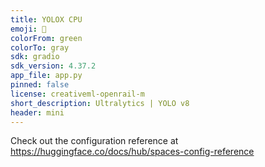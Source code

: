 ```yaml
---
title: YOLOX CPU
emoji: 🍺
colorFrom: green
colorTo: gray
sdk: gradio
sdk_version: 4.37.2
app_file: app.py
pinned: false
license: creativeml-openrail-m
short_description: Ultralytics | YOLO v8
header: mini
---
```


Check out the configuration reference at https://huggingface.co/docs/hub/spaces-config-reference
